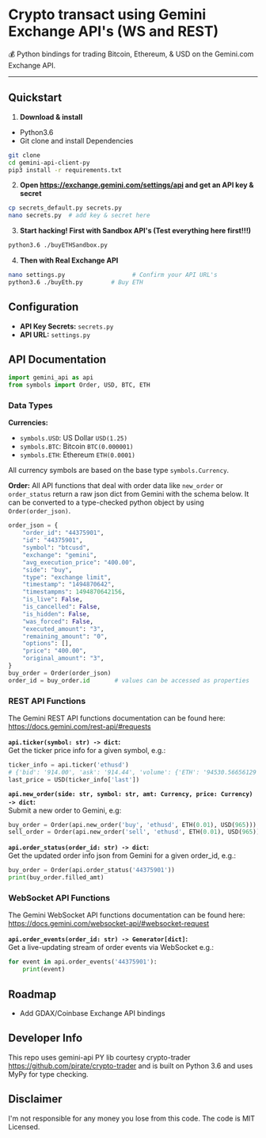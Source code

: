# Crypto transact using Gemini Exchange API's (WS and REST)
:moneybag: Python bindings for trading Bitcoin, Ethereum, & USD on the Gemini.com Exchange API.

---

## Quickstart

1. **Download & install**
- Python3.6
- Git clone and install Dependencies
```bash
git clone
cd gemini-api-client-py
pip3 install -r requirements.txt
```

2. **Open https://exchange.gemini.com/settings/api and get an API key & secret**
```bash
cp secrets_default.py secrets.py
nano secrets.py  # add key & secret here
```

3. **Start hacking! First with Sandbox API's (Test everything here first!!!)**
```bash
python3.6 ./buyETHSandbox.py
```

4. **Then with Real Exchange API**
```bash
nano settings.py                   # Confirm your API URL's
python3.6 ./buyEth.py        # Buy ETH
```

## Configuration

 - **API Key Secrets:** `secrets.py`
 - **API URL:** `settings.py`

## API Documentation

```python
import gemini_api as api
from symbols import Order, USD, BTC, ETH
```

### Data Types

**Currencies:**

 - `symbols.USD`: US Dollar `USD(1.25)`
 - `symbols.BTC`: Bitcoin   `BTC(0.000001)`
 - `symbols.ETH`: Ethereum  `ETH(0.0001)`

All currency symbols are based on the base type `symbols.Currency`.

**Order:**
All API functions that deal with order data like `new_order` or `order_status` return a raw json dict from Gemini with the schema below.  It can be converted to a type-checked python object by using `Order(order_json)`.
```python
order_json = {
    "order_id": "44375901",
    "id": "44375901",
    "symbol": "btcusd",
    "exchange": "gemini",
    "avg_execution_price": "400.00",
    "side": "buy",
    "type": "exchange limit",
    "timestamp": "1494870642",
    "timestampms": 1494870642156,
    "is_live": False,
    "is_cancelled": False,
    "is_hidden": False,
    "was_forced": False,
    "executed_amount": "3",
    "remaining_amount": "0",
    "options": [],
    "price": "400.00",
    "original_amount": "3",
}
buy_order = Order(order_json)
order_id = buy_order.id       # values can be accessed as properties
```

### REST API Functions
The Gemini REST API functions documentation can be found here:  
https://docs.gemini.com/rest-api/#requests

**`api.ticker(symbol: str) -> dict`:**  
Get the ticker price info for a given symbol, e.g.:
```python
ticker_info = api.ticker('ethusd')
# {'bid': '914.00', 'ask': '914.44', 'volume': {'ETH': '94530.56656129', 'USD': '83955829.9730076926', 'timestamp': 1515014100000}, 'last': '915.39'}
last_price = USD(ticker_info['last'])
```

**`api.new_order(side: str, symbol: str, amt: Currency, price: Currency) -> dict`:**  
Submit a new order to Gemini, e.g:
```python
buy_order = Order(api.new_order('buy', 'ethusd', ETH(0.01), USD(965)))
sell_order = Order(api.new_order('sell', 'ethusd', ETH(0.01), USD(965)))
```

**`api.order_status(order_id: str) -> dict`:**  
Get the updated order info json from Gemini for a given order_id, e.g.:
```python
buy_order = Order(api.order_status('44375901'))
print(buy_order.filled_amt)
```

### WebSocket API Functions
The Gemini WebSocket API functions documentation can be found here:  
https://docs.gemini.com/websocket-api/#websocket-request

**`api.order_events(order_id: str) -> Generator[dict]`:**  
Get a live-updating stream of order events via WebSocket e.g.:
```python
for event in api.order_events('44375901'):
    print(event)
```

## Roadmap

* Add GDAX/Coinbase Exchange API bindings

## Developer Info

This repo uses gemini-api PY lib courtesy crypto-trader https://github.com/pirate/crypto-trader and is built on Python 3.6 and uses MyPy for type checking.

## Disclaimer

I'm not responsible for any money you lose from this code.  The code is MIT Licensed.
